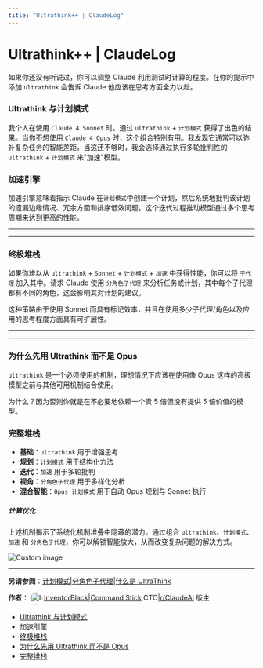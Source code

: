 ```yaml
---
title: "Ultrathink++ | ClaudeLog"
---
```


# Ultrathink++ | ClaudeLog

如果你还没有听说过，你可以调整 Claude 利用测试时计算的程度。在你的提示中添加 `ultrathink` 会告诉 Claude 他应该在思考方面全力以赴。

### Ultrathink 与计划模式[​](#ultrathink--plan-mode "Direct link to Ultrathink & Plan Mode")

我个人在使用 `Claude 4 Sonnet` 时，通过 `ultrathink` + `计划模式` 获得了出色的结果。当你不想使用 `Claude 4 Opus` 时，这个组合特别有用。我发现它通常可以弥补复杂任务的智能差距，当这还不够时，我会选择通过执行多轮批判性的 `ultrathink` + `计划模式` 来"加速"模型。

### 加速引擎[​](#revving-the-engine "Direct link to Revving the Engine")

加速引擎意味着指示 Claude 在`计划模式`中创建一个计划，然后系统地批判该计划的遗漏边缘情况、冗余方面和排序低效问题。这个迭代过程推动模型通过多个思考周期来达到更高的性能。

* * *

* * *

### 终极堆栈[​](#the-ultimate-stack "Direct link to The Ultimate Stack")

如果你难以从 `ultrathink` + `Sonnet` + `计划模式` + `加速` 中获得性能，你可以将 `子代理` 加入其中。请求 Claude 使用 `分角色子代理` 来分析任务或计划，其中每个子代理都有不同的角色，这会影响其对计划的建议。

这种策略由于使用 Sonnet 而具有标记效率，并且在使用多少子代理/角色以及应用的思考程度方面具有可扩展性。

* * *

* * *

### 为什么先用 Ultrathink 而不是 Opus[​](#why-ultrathink-before-opus "Direct link to Why Ultrathink Before Opus")

`ultrathink` 是一个必须使用的机制，理想情况下应该在使用像 Opus 这样的高级模型之前与其他可用机制结合使用。

为什么？因为否则你就是在不必要地依赖一个贵 5 倍但没有提供 5 倍价值的模型。

### 完整堆栈[​](#the-complete-stack "Direct link to The Complete Stack")

-   **基础**：`ultrathink` 用于增强思考
-   **规划**：`计划模式` 用于结构化方法
-   **迭代**：`加速` 用于多轮批判
-   **视角**：`分角色子代理` 用于多样化分析
-   **混合智能**：`Opus 计划模式` 用于自动 Opus 规划与 Sonnet 执行

##### 计算优化

上述机制揭示了系统化机制堆叠中隐藏的潜力。通过组合 `ultrathink`、`计划模式`、`加速` 和 `分角色子代理`，你可以解锁智能放大，从而改变复杂问题的解决方式。

<img src="/img/discovery/037_sonnet_orange.png" alt="Custom image" style="max-width: 165px; height: auto;" />

* * *

**另请参阅**：[计划模式](/mechanics-plan-mode/)|[分角色子代理](/mechanics-split-role-sub-agents/)|[什么是 UltraThink](/faqs/what-is-ultrathink/)

**作者**：[<img src="/img/claudes-greatest-soldier.png" alt="InventorBlack profile" style="width: 25px; height: 25px; display: inline-block; vertical-align: middle; margin: 0 3px; border-radius: 50%;" />InventorBlack](https://www.linkedin.com/in/wilfredkasekende/)|[Command Stick](https://commandstick.com) CTO|[r/ClaudeAi](https://reddit.com/r/ClaudeAI) 版主

-   [Ultrathink 与计划模式](#ultrathink--plan-mode)
-   [加速引擎](#revving-the-engine)
-   [终极堆栈](#the-ultimate-stack)
-   [为什么先用 Ultrathink 而不是 Opus](#why-ultrathink-before-opus)
-   [完整堆栈](#the-complete-stack)
